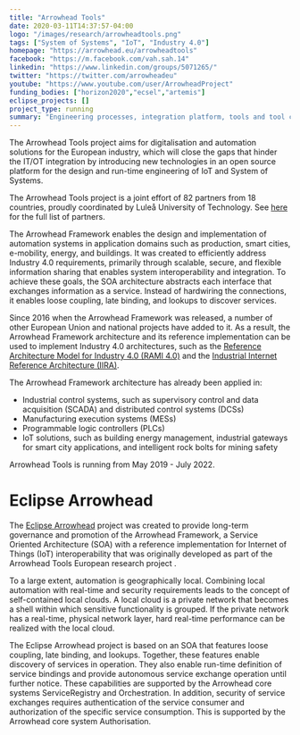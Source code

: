 ```yaml
---
title: "Arrowhead Tools"
date: 2020-03-11T14:37:57-04:00
logo: "/images/research/arrowheadtools.png"
tags: ["System of Systems", "IoT", "Industry 4.0"]
homepage: "https://arrowhead.eu/arrowheadtools"
facebook: "https://m.facebook.com/vah.sah.14"
linkedin: "https://www.linkedin.com/groups/5071265/"
twitter: "https://twitter.com/arrowheadeu"
youtube: "https://www.youtube.com/user/ArrowheadProject"
funding_bodies: ["horizon2020","ecsel","artemis"]
eclipse_projects: []
project_type: running
summary: "Engineering processes, integration platform, tools and tool chains for the cost-efficient development of digitalisation, connectivity and automation system solutions."
---
```

The Arrowhead Tools project aims for digitalisation and automation solutions for the European industry, which will close the gaps that hinder the IT/OT integration by introducing new technologies in an open source platform for the design and run-time engineering of IoT and System of Systems. 

The Arrowhead Tools project is a joint effort of 82 partners from 18 countries, proudly coordinated by Luleå University of Technology. See [here](https://www.arrowhead.eu/arrowheadtools/partners) for the full list of partners.

The Arrowhead Framework enables the design and implementation of automation systems in application domains such as production, smart cities, e-mobility, energy, and buildings.
It was created to efficiently address Industry 4.0 requirements, primarily through scalable, secure, and flexible information sharing that enables system interoperability and integration. To achieve these goals, the SOA architecture abstracts each interface that exchanges information as a service. Instead of hardwiring the connections, it enables loose coupling, late binding, and lookups to discover services.

Since 2016 when the Arrowhead Framework was released, a number of other European Union and national projects have added to it. As a result, the Arrowhead Framework architecture and its reference implementation can be used to implement Industry 4.0 architectures, such as the [Reference Architecture Model for Industry 4.0 (RAMI 4.0)](https://www.plattform-i40.de/PI40/Redaktion/EN/Downloads/Publikation/rami40-an-introduction.html) and the [Industrial Internet Reference Architecture (IIRA)](https://www.iiconsortium.org/IIRA.htm).

The Arrowhead Framework architecture has already been applied in:

* Industrial control systems, such as supervisory control and data acquisition (SCADA) and distributed control systems (DCSs)
* Manufacturing execution systems (MESs)
* Programmable logic controllers (PLCs)
* IoT solutions, such as building energy management, industrial gateways for smart city applications, and intelligent rock bolts for mining safety

Arrowhead Tools is running from May 2019 - July 2022.

# Eclipse Arrowhead
The [Eclipse Arrowhead](https://projects.eclipse.org/projects/iot.arrowhead) project was created to provide long-term governance and promotion of the Arrowhead Framework, a Service Oriented Architecture (SOA) with a reference implementation for Internet of Things (IoT) interoperability that was originally developed as part of the Arrowhead Tools European research project .

To a large extent, automation is geographically local. Combining local automation with real-time and security requirements leads to the concept of self-contained local clouds. A local cloud is a private network that becomes a shell within which sensitive functionality is grouped. If the private network has a real-time, physical network layer, hard real-time performance can be realized with the local cloud. 

The Eclipse Arrowhead project is based on an SOA that features loose coupling, late binding, and lookups. Together, these features enable discovery of services in operation. They also enable run-time definition of service bindings and provide autonomous service exchange operation until further notice. These capabilities are supported by the Arrowhead core systems ServiceRegistry and Orchestration. In addition, security of service exchanges requires authentication of the service consumer and authorization of the specific service consumption. This is supported by the Arrowhead core system Authorisation.
